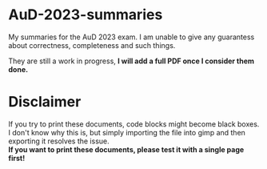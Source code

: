 # AuD-2023-summaries
My summaries for the AuD 2023 exam. I am unable to give any guarantess about correctness, completeness and such things.

They are still a work in progress, **I will add a full PDF once I consider them done.**

# Disclaimer
If you try to print these documents, code blocks might become black boxes. <br>
I don't know why this is, but simply importing the file into gimp and then exporting it resolves the issue. <br>
**If you want to print these documents, please test it with a single page first!**
